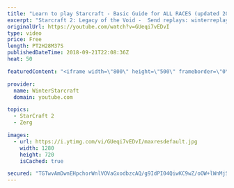 ```yaml
---
title: "Learn to play Starcraft - Basic Guide for ALL RACES (updated 2017) #2"
excerpt: "Starcraft 2: Legacy of the Void -  Send replays: winterreplays@gmail.com ( -- Watch live at https://www.twitch.tv/wintergaming"
originalUrl: https://youtube.com/watch?v=GUeqi7vEDvI
type: video
price: Free
length: PT2H28M37S
publishedDateTime: 2018-09-21T22:08:36Z
heat: 50

featuredContent: "<iframe width=\"800\" height=\"500\" frameborder=\"0\" src=\"https://www.youtube.com/embed/GUeqi7vEDvI\" allow=\"accelerometer; autoplay; encrypted-media; gyroscope; picture-in-picture\" allowfullscreen></iframe>"

provider:
  name: WinterStarcraft
  domain: youtube.com

topics:
  - StarCraft 2
  - Zerg

images:
  - url: https://i.ytimg.com/vi/GUeqi7vEDvI/maxresdefault.jpg
    width: 1280
    height: 720
    isCached: true

secured: "TGTwvAmDwnEHpchorWnlVOVaGxodbzcAQ/g9IdPI04QiwKC9wZ/oOW+lWnMjSa58VUL0HbQGlT8zz3NHdQIXwakgttzAJx2aJs9PzJcXRN8Bjb/Ho4cy2DW+o5Aw8FSYQsTYK7iSND8XMm+F2deagqhRn/4CGx2wf2hDTwkME6WIfNeZvlvvPB28VoLTs+l+lEdBUqN0mBYTHtjUnoQ/SIWSzlmkxOOVo1nX/ebJKyGeiAfRsJQa/Sk1vIxU+/y51YStkgLNHiHqsCaR8FpJfHEi8ozBdSgcGohgh/SKlaWKpGX8RijhNYnYaAlr7waxV4BbzkBE+mHlApcke/e07SIc+UXNx4zg5/3SEkh/z5ZdiLNkhJN3ugrQQhtBsU8w31PSfNay/Z79h3gpxWWdIfzgkJI6CqBOikxFNLkXhOs=;RCqf3PAJ7rB7tH1P6WWNVQ=="
---
```


